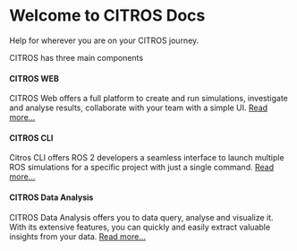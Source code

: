 # Welcome to CITROS Docs

Help for wherever you are on your CITROS journey.

CITROS has three main components

#### CITROS WEB
CITROS Web offers a full platform to create and run simulations, investigate and analyse results, collaborate with your team with a simple UI.
[Read more...](..//docs_citros_web/index.md)

#### CITROS CLI
Citros CLI offers ROS 2 developers a seamless interface to launch multiple ROS simulations for a specific project with just a single command. 
[Read more...](..//docs_cli/index.md)

#### CITROS Data Analysis
CITROS Data Analysis offers you to data query, analyse and visualize it. 
With its extensive features, you can quickly and easily extract valuable insights from your data.
[Read more...](..//docs_data_analysis/index.md)



